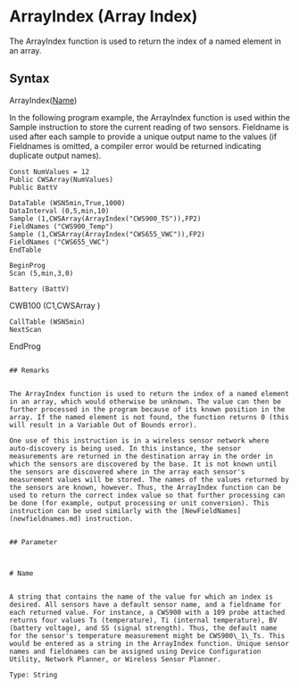 # ArrayIndex (Array Index)

The ArrayIndex function is used to return the index of a named element in an array.

## Syntax

ArrayIndex([Name](#Name))

In the following program example, the ArrayIndex function is used within the Sample instruction to store the current reading of two sensors. Fieldname is used after each sample to provide a unique output name to the values (if Fieldnames is omitted, a compiler error would be returned indicating duplicate output names).

```
Const NumValues = 12
Public CWSArray(NumValues)
Public BattV

DataTable (WSN5min,True,1000)
DataInterval (0,5,min,10)
Sample (1,CWSArray(ArrayIndex("CWS900_TS")),FP2)
FieldNames ("CWS900_Temp")
Sample (1,CWSArray(ArrayIndex("CWS655_VWC")),FP2)
FieldNames ("CWS655_VWC")
EndTable

BeginProg
Scan (5,min,3,0)

Battery (BattV)
```

CWB100 (C1,CWSArray )

```
CallTable (WSN5min)
NextScan
```

EndProg

```

## Remarks


The ArrayIndex function is used to return the index of a named element in an array, which would otherwise be unknown. The value can then be further processed in the program because of its known position in the array. If the named element is not found, the function returns 0 (this will result in a Variable Out of Bounds error).

One use of this instruction is in a wireless sensor network where auto-discovery is being used. In this instance, the sensor measurements are returned in the destination array in the order in which the sensors are discovered by the base. It is not known until the sensors are discovered where in the array each sensor's measurement values will be stored. The names of the values returned by the sensors are known, however. Thus, the ArrayIndex function can be used to return the correct index value so that further processing can be done (for example, output processing or unit conversion). This instruction can be used similarly with the [NewFieldNames](newfieldnames.md) instruction.


## Parameter



# Name


A string that contains the name of the value for which an index is desired. All sensors have a default sensor name, and a fieldname for each returned value. For instance, a CWS900 with a 109 probe attached returns four values Ts (temperature), Ti (internal temperature), BV (battery voltage), and SS (signal strength). Thus, the default name for the sensor's temperature measurement might be CWS900\_1\_Ts. This would be entered as a string in the ArrayIndex function. Unique sensor names and fieldnames can be assigned using Device Configuration Utility, Network Planner, or Wireless Sensor Planner.

Type: String
```
